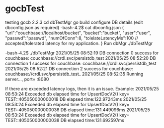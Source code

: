 # gocbTest
testing gocb 2.2.3
cd dbTestMgr
go build
configure DB details (edit dbconfig.json as required)
-bash-4.2$ cat dbconfig.json
{
   "url":"couchbase://localhost/bucket",
   "bucket":"bucket",
   "user":"user",
   "passwd":"passwd",
   "numOfConn":8,
   "tolelateLatencyMs":100   // accepted/tolerated latency for  my application.
}
Run dbMgr
./dbTestMgr

-bash-4.2$ ./dbTestMgr 
2021/05/25 08:52:19 DB connection 0 success for couchbase: couchbase://crdl.svc/persistdb_test
2021/05/25 08:52:20 DB connection 1 success for couchbase: couchbase://crdl.svc/persistdb_test
2021/05/25 08:52:21 DB connection 2 success for couchbase: couchbase://crdl.svc/persistdb_test_
2021/05/25 08:52:35 Running server..., port= :8080

If there are exceeded latency logs, then it is an issue.
Example:
2021/05/25 08:53:24 Exceeded db elapsed time for UpsertDocV2() key= TEST::405050000000018 DB elapsed time:122.97243ms
2021/05/25 08:53:24 Exceeded db elapsed time for UpsertDocV2() key= TEST::405050000000036 DB elapsed time:131.449096ms
2021/05/25 08:53:24 Exceeded db elapsed time for UpsertDocV2() key= TEST::405050000000038 DB elapsed time:131.692597ms
